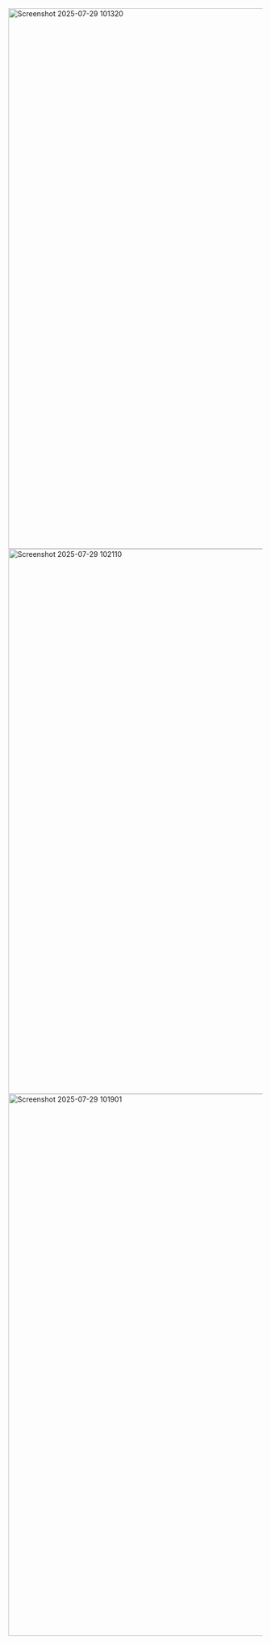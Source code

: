 <img width="1901" height="1070" alt="Screenshot 2025-07-29 101320" src="https://github.com/user-attachments/assets/9817a440-aea1-4f97-b6d1-e9143708fe2a" />
<img width="1919" height="1079" alt="Screenshot 2025-07-29 102110" src="https://github.com/user-attachments/assets/632de40d-5122-49d0-9615-3b2e704d4302" />
<img width="1902" height="1073" alt="Screenshot 2025-07-29 101901" src="https://github.com/user-attachments/assets/1aee7c32-32d6-4381-a9bc-ebe819b6e458" />

